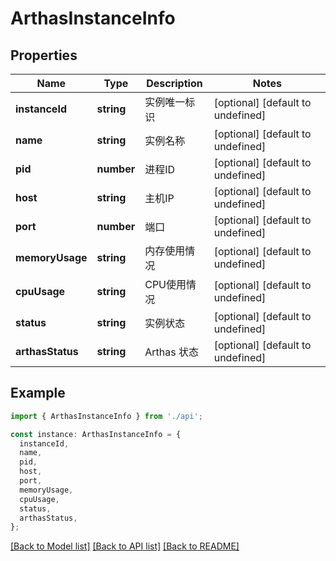 # ArthasInstanceInfo

## Properties

| Name             | Type       | Description  | Notes                             |
| ---------------- | ---------- | ------------ | --------------------------------- |
| **instanceId**   | **string** | 实例唯一标识 | [optional] [default to undefined] |
| **name**         | **string** | 实例名称     | [optional] [default to undefined] |
| **pid**          | **number** | 进程ID       | [optional] [default to undefined] |
| **host**         | **string** | 主机IP       | [optional] [default to undefined] |
| **port**         | **number** | 端口         | [optional] [default to undefined] |
| **memoryUsage**  | **string** | 内存使用情况 | [optional] [default to undefined] |
| **cpuUsage**     | **string** | CPU使用情况  | [optional] [default to undefined] |
| **status**       | **string** | 实例状态     | [optional] [default to undefined] |
| **arthasStatus** | **string** | Arthas 状态  | [optional] [default to undefined] |

## Example

```typescript
import { ArthasInstanceInfo } from './api';

const instance: ArthasInstanceInfo = {
  instanceId,
  name,
  pid,
  host,
  port,
  memoryUsage,
  cpuUsage,
  status,
  arthasStatus,
};
```

[[Back to Model list]](../README.md#documentation-for-models) [[Back to API list]](../README.md#documentation-for-api-endpoints) [[Back to README]](../README.md)

